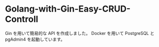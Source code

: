 # Golang-with-Gin-Easy-CRUD-Controll

Gin を用いて簡易的な API を作成しました。
Docker を用いて PostgreSQL と pgAdmin4 を起動しています。
